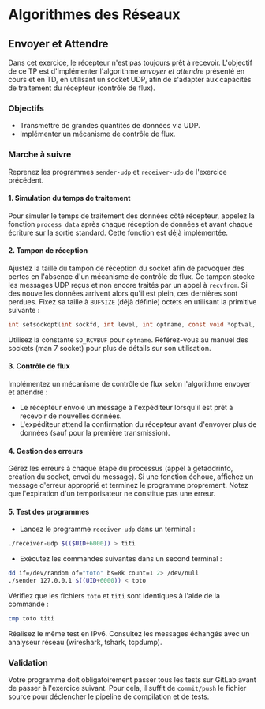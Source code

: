 # Algorithmes des Réseaux

## Envoyer et Attendre

Dans cet exercice, le récepteur n'est pas toujours prêt à recevoir. L'objectif de ce TP est d'implémenter l'algorithme *envoyer et attendre* présenté en cours et en TD, en utilisant un socket UDP, afin de s'adapter aux capacités de traitement du récepteur (contrôle de flux).

### Objectifs

- Transmettre de grandes quantités de données via UDP.
- Implémenter un mécanisme de contrôle de flux.

### Marche à suivre

Reprenez les programmes `sender-udp` et `receiver-udp` de l'exercice précédent.

#### 1. Simulation du temps de traitement

Pour simuler le temps de traitement des données côté récepteur, appelez la fonction `process_data` après chaque réception de données et avant chaque écriture sur la sortie standard. Cette fonction est déjà implémentée.

#### 2. Tampon de réception

Ajustez la taille du tampon de réception du socket afin de provoquer des pertes en l'absence d'un mécanisme de contrôle de flux. Ce tampon stocke les messages UDP reçus et non encore traités par un appel à `recvfrom`. Si des nouvelles données arrivent alors qu'il est plein, ces dernières sont perdues. Fixez sa taille à `BUFSIZE` (déjà définie) octets en utilisant la primitive suivante :

```c
int setsockopt(int sockfd, int level, int optname, const void *optval, socklen_t optlen)
```

Utilisez la constante `SO_RCVBUF` pour `optname`. Référez-vous au manuel des sockets (man 7 socket) pour plus de détails sur son utilisation.

#### 3. Contrôle de flux

Implémentez un mécanisme de contrôle de flux selon l'algorithme envoyer et attendre :

- Le récepteur envoie un message à l'expéditeur lorsqu'il est prêt à recevoir de nouvelles données.
- L'expéditeur attend la confirmation du récepteur avant d'envoyer plus de données (sauf pour la première transmission).

#### 4. Gestion des erreurs

Gérez les erreurs à chaque étape du processus (appel à getaddrinfo, création du socket, envoi du message). Si une fonction échoue, affichez un message d'erreur approprié et terminez le programme proprement. Notez que l'expiration d'un temporisateur ne constitue pas une erreur.

#### 5. Test des programmes

- Lancez le programme `receiver-udp` dans un terminal :

```sh
./receiver-udp $(($UID+6000)) > titi
```

- Exécutez les commandes suivantes dans un second terminal :

```sh
dd if=/dev/random of="toto" bs=8k count=1 2> /dev/null
./sender 127.0.0.1 $((UID+6000)) < toto
```

Vérifiez que les fichiers `toto` et `titi` sont identiques à l'aide de la commande :

```sh
cmp toto titi
```

Réalisez le même test en IPv6. Consultez les messages échangés avec un analyseur réseau (wireshark, tshark, tcpdump).

### Validation

Votre programme doit obligatoirement passer tous les tests sur GitLab avant de passer à l'exercice suivant. Pour cela, il suffit de `commit/push` le fichier source pour déclencher le pipeline de compilation et de tests.
